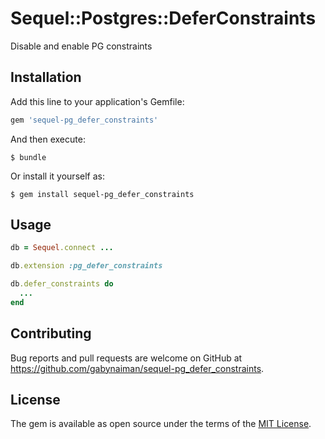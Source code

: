 # Sequel::Postgres::DeferConstraints

Disable and enable PG constraints

## Installation

Add this line to your application's Gemfile:

```ruby
gem 'sequel-pg_defer_constraints'
```

And then execute:

    $ bundle

Or install it yourself as:

    $ gem install sequel-pg_defer_constraints

## Usage

```ruby
db = Sequel.connect ...

db.extension :pg_defer_constraints

db.defer_constraints do
  ...
end
```

## Contributing

Bug reports and pull requests are welcome on GitHub at https://github.com/gabynaiman/sequel-pg_defer_constraints.

## License

The gem is available as open source under the terms of the [MIT License](http://opensource.org/licenses/MIT).

